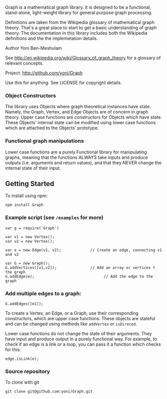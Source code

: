Graph is a mathematical graph library. It is designed to be a functional, stand-alone, light-weight library for general purpose graph processing.
 
Definitions are taken from the Wikipedia glossary of mathematical graph theory. That's a 
great place to start to get a basic understanding of graph theory. The documentation
in this library includes both the Wikipedia definitions and the the implemetation details. 

Author Yoni Ben-Meshulam

See http://en.wikipedia.org/wiki/Glossary_of_graph_theory for a glossary of relevant concepts.

Project: http://github.com/yoni/Graph
 
Use this for anything. See LICENSE for copyright details.

### Object Constructors

The library uses Objects where graph theoretical instances have state.
Namely, the Graph, Vertex, and Edge Objects are of concern in graph theory.
Upper case functions are constructors for Objects which have state. These Objects' internal state
can be modified using lower case functions which are attached to the Objects' prototype.
 
### Functional graph manipulations
Lower case functions are a purely Functional library for manipulating graphs, 
meaning that the functions ALWAYS take inputs and produce outputs (i.e. arguments and return values),
and that they NEVER change the internal state of their input.</p>

## Getting Started

To install using npm:

    npm install Graph

### Example script (see `/examples` for more)
    var g = require('Graph')
    
    var v1 = new Vertex();
    var v2 = new Vertex();

    var e = new Edge(v1, v2);	          // Create an edge, connecting v1 and v2

    var G = new Graph();
    G.addVertices([v1,v2]); 	          // Add an array or vertices t the graph
    G.addEdge(e);				                // Add the edge to the graph

### Add multiple edges to a graph: 

    G.addEdges([e1]);

To create a Vertex, an Edge, or a Graph, use their corresponding constructors, which are upper case functions. These objects are stateful and can be changed using methods like `addVertex` or `isDireced`.

Lower case functions do not change the state of their arguments. They have input and produce output in a purely functional way. For example, to check if an edge is a link or a loop, you can pass it a function which checks for this:

    edge.isLink(e);

### Source repository
To clone with git

    git clone git@github.com:yoni/Graph.git
